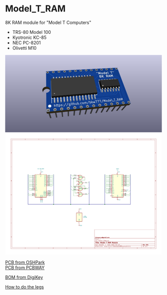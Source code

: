 # Model_T_RAM
8K RAM module for "Model T Computers"  
* TRS-80 Model 100  
* Kyotronic KC-85  
* NEC PC-8201  
* Olivetti M10  

![](Model_T_RAM.jpg)  
![](Model_T_RAM.svg)

[PCB from OSHPark](https://oshpark.com/shared_projects/tbsXb5Q2)  
[PCB from PCBWAY](https://www.pcbway.com/project/shareproject/Model_T_RAM.html)

[BOM from DigiKey](https://www.digikey.com/short/ft835777)

[How to do the legs](doc/DIP_PCB_legs.md)
